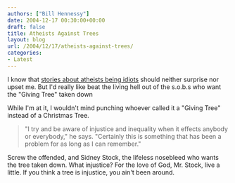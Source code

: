 ```yaml
---
authors: ["Bill Hennessy"]
date: 2004-12-17 00:30:00+00:00
draft: false
title: Atheists Against Trees
layout: blog
url: /2004/12/17/atheists-against-trees/
categories:
- Latest
---
```


I know that [stories about atheists being idiots](https://www.komo4.com/stories/34416.htm) should neither surprise
nor upset me. But I'd really like beat the living hell out of the
s.o.b.s who want the "Giving Tree" taken down

While I'm at it, I wouldn't mind punching whoever called it a "Giving Tree" instead of a Christmas Tree. 



> "I try and be aware of injustice and inequality when it effects anybody
or everybody," he says. "Certainly this is something that has been a
problem for as long as I can remember."



Screw the offended, and Sidney Stock, the lifeless nosebleed who
wants the tree taken down. What injustice? For the love of
God, Mr. Stock, live a little. If you think a tree is injustice,
you ain't been around.

